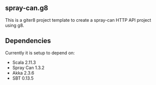 ## spray-can.g8

This is a giter8 project template to create a spray-can HTTP API
project using g8.

## Dependencies

Currently it is setup to depend on:

* Scala 2.11.3
* Spray Can 1.3.2
* Akka 2.3.6
* SBT 0.13.5

